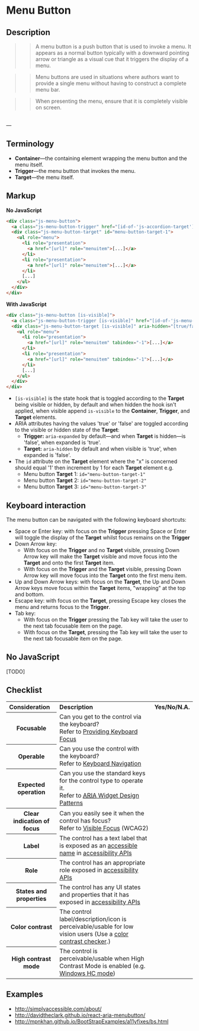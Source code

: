 # Menu Button




## Description

>> A menu button is a push button that is used to invoke a menu. It appears as a normal button typically with a downward pointing arrow or triangle as a visual cue that it triggers the display of a menu.

>> Menu buttons are used in situations where authors want to provide a single menu without having to construct a complete menu bar.

>> When presenting the menu, ensure that it is completely visible on screen.
<br>
—<http://www.w3.org/TR/wai-aria-practices/#menubutton>




## Terminology

- **Container**—the containing element wrapping the menu button and the menu itself.
- **Trigger**—the menu button that invokes the menu.
- **Target**—the menu itself.



## Markup

**No JavaScript**

```html
<div class="js-menu-button">
  <a class="js-menu-button-trigger" href="[id-of-'js-accordion-target']" aria-haspopup="true">[...]</a>
  <div class="js-menu-button-target" id="menu-button-target-1">
    <ul role="menu">
      <li role="presentation">
        <a href="[url]" role="menuitem">[...]</a>
      </li>
      <li role="presentation">
        <a href="[url]" role="menuitem">[...]</a>
      </li>
      [...]
    </ul>
  </div>
</div>
```

**With JavaScript**

```html
<div class="js-menu-button [is-visible]">
  <a class="js-menu-button-trigger [is-visible]" href="[id-of-'js-menu-button-target']" aria-expanded="[true/false]" role="button">[...]</a>
  <div class="js-menu-button-target [is-visible]" aria-hidden="[true/false]" id="menu-button-target-x">
    <ul role="menu">
      <li role="presentation">
        <a href="[url]" role="menuitem" tabindex="-1">[...]</a>
      </li>
      <li role="presentation">
        <a href="[url]" role="menuitem" tabindex="-1">[...]</a>
      </li>
      [...]
    </ul>
  </div>
</div>
```

- `[is-visible]` is the state hook that is toggled according to the **Target** being visible or hidden, by default and when hidden the hook isn't applied, when visible append `is-visible` to the **Container**, **Trigger**, and **Target** elements.
- ARIA attributes having the values 'true' or 'false' are toggled according to the visible or hidden state of the **Target**:
  - **Trigger:** `aria-expanded` by default—and when **Target** is hidden—is 'false', when expanded is 'true'.
  - **Target:** `aria-hidden` by default and when visible is 'true', when expanded is 'false'.
- The `id` attribute on the **Target** element where the "x" is concerned should equal '1' then increment by 1 for each **Target** element e.g. 
  - Menu button **Target** 1: `id="menu-button-target-1"`
  - Menu button **Target** 2: `id="menu-button-target-2"`
  - Menu button **Target** 3: `id="menu-button-target-3"`




## Keyboard interaction

The menu button can be navigated with the following keyboard shortcuts:

- Space or Enter key: with focus on the **Trigger** pressing Space or Enter will toggle the display of the **Target** whilst focus remains on the **Trigger**
- Down Arrow key: 
  - With focus on the **Trigger** and no **Target** visible, pressing Down Arrow key will make the **Target** visible and move focus into the **Target** and onto the first **Target** item. 
  - With focus on the **Trigger** and the **Target** visible, pressing Down Arrow key will move focus into the **Target** onto the first menu item.
- Up and Down Arrow keys: with focus on the **Target**, the Up and Down Arrow keys move focus within the **Target** items, "wrapping" at the top and bottom.
- Escape key: with focus on the **Target**, pressing Escape key closes the menu and returns focus to the **Trigger**.
- Tab key: 
  - With focus on the **Trigger** pressing the Tab key will take the user to the next tab focusable item on the page.
  - With focus on the **Target**, pressing the Tab key will take the user to the next tab focusable item on the page.




## No JavaScript

[TODO]




## Checklist

<table>
<tbody>
<tr>
<th scope="col" style="text-align: left;">Consideration</th>
<th scope="col" style="text-align: left;">Description</th>
<th scope="col" style="text-align: left;">Yes/No/N.A.</th>
</tr>
<tr>
<th scope="row">Focusable</th>
<td>Can you get to the control via the keyboard? 
<br>Refer to <a href="http://www.w3.org/WAI/PF/aria-practices/#kbd_focus">Providing Keyboard Focus</a></td>
<td></td>
</tr>
<tr>
<th scope="row">Operable</th>
<td>Can you use the control with the keyboard?
<br>Refer to <a href="http://www.w3.org/WAI/PF/aria-practices/#keyboard">Keyboard Navigation</a></td>
<td></td>
</tr>
<tr>
<th scope="row">Expected operation</th>
<td>Can you use the standard keys for the control type to operate it. 
<br>Refer to <a href="http://www.w3.org/WAI/PF/aria-practices/#aria_ex"><abbr title="Accessible Rich Internet Applications">ARIA</abbr> Widget Design Patterns</a></td>
<td></td>
</tr>
<tr>
<th scope="row">Clear indication of focus</th>
<td>Can you easily see it when the control has focus?
<br>Refer to <a href="http://www.w3.org/TR/UNDERSTANDING-WCAG20/navigation-mechanisms-focus-visible.html">Visible Focus</a> (WCAG2)</td>
<td></td>
</tr>
<tr>
<th scope="row">Label</th>
<td>The control has a text label that is exposed as an <a href="http://www.w3.org/TR/wai-aria/terms#def_accessible_name">accessible name</a> in <a href="http://rawgit.com/w3c/aria/master/html-aam/html-aam.html#introduction-accessibility-apis">accessibility APIs</a></td>
<td></td>
</tr>
<tr>
<th scope="row">Role</th>
<td>The control has an appropriate role exposed in <a href="http://rawgit.com/w3c/aria/master/html-aam/html-aam.html#introduction-accessibility-apis">accessibility APIs</a></td>
<td></td>
</tr>
<tr>
<th scope="row">States and properties</th>
<td>The control has any UI states and properties that it has exposed in <a href="http://rawgit.com/w3c/aria/master/html-aam/html-aam.html#introduction-accessibility-apis">accessibility APIs</a></td>
<td></td>
</tr>
<tr>
<th scope="row">Color contrast</th>
<td> The control label/description/icon is perceivable/usable for low vision users (Use a <a href="http://www.paciellogroup.com/resources/contrastanalyser/">color contrast checker</a>.)</td>
<td></td>
</tr>
<tr>
<th scope="row">High contrast mode</th>
<td>The control is perceivable/usable when High Contrast Mode is enabled (e.g. <a href="http://www.paciellogroup.com/blog/2010/01/high-contrast-proof-css-sprites/">Windows HC mode</a>)</td>
<td></td>
</tr>
</tbody>
</table>




## Examples

- http://simplyaccessible.com/about/
- http://davidtheclark.github.io/react-aria-menubutton/
- http://mpnkhan.github.io/BootStrapExamples/a11yfixes/bs.html
